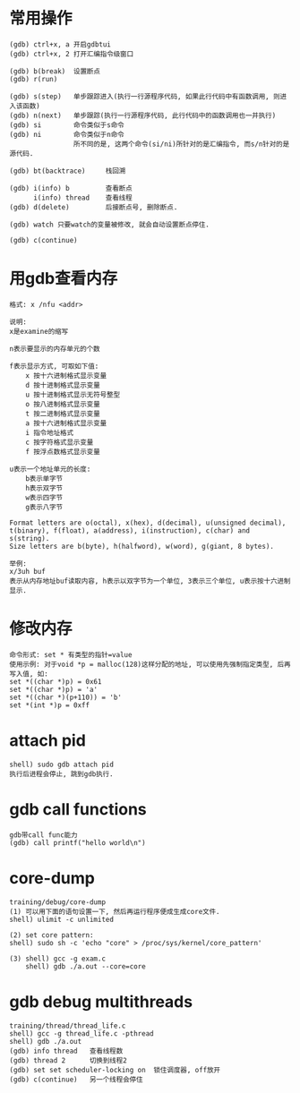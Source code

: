 # 常用操作
    (gdb) ctrl+x, a 开启gdbtui
    (gdb) ctrl+x, 2 打开汇编指令级窗口

    (gdb) b(break)  设置断点
    (gdb) r(run)

    (gdb) s(step)   单步跟踪进入(执行一行源程序代码, 如果此行代码中有函数调用, 则进入该函数)
    (gdb) n(next)   单步跟踪(执行一行源程序代码, 此行代码中的函数调用也一并执行)
    (gdb) si        命令类似于s命令
    (gdb) ni        命令类似于n命令
                    所不同的是, 这两个命令(si/ni)所针对的是汇编指令, 而s/n针对的是源代码.

    (gdb) bt(backtrace)     栈回溯

    (gdb) i(info) b         查看断点
          i(info) thread    查看线程
    (gdb) d(delete)         后接断点号, 删除断点.

    (gdb) watch 只要watch的变量被修改, 就会自动设置断点停住.

    (gdb) c(continue)


# 用gdb查看内存
    格式: x /nfu <addr>

    说明:
    x是examine的缩写

    n表示要显示的内存单元的个数

    f表示显示方式, 可取如下值:
        x 按十六进制格式显示变量
        d 按十进制格式显示变量
        u 按十进制格式显示无符号整型
        o 按八进制格式显示变量
        t 按二进制格式显示变量
        a 按十六进制格式显示变量
        i 指令地址格式
        c 按字符格式显示变量
        f 按浮点数格式显示变量

    u表示一个地址单元的长度:
        b表示单字节
        h表示双字节
        w表示四字节
        g表示八字节

    Format letters are o(octal), x(hex), d(decimal), u(unsigned decimal),
    t(binary), f(float), a(address), i(instruction), c(char) and s(string).
    Size letters are b(byte), h(halfword), w(word), g(giant, 8 bytes).

    举例:
    x/3uh buf
    表示从内存地址buf读取内容, h表示以双字节为一个单位, 3表示三个单位, u表示按十六进制显示.


# 修改内存
    命令形式: set * 有类型的指针=value
    使用示例: 对于void *p = malloc(128)这样分配的地址, 可以使用先强制指定类型, 后再写入值, 如:
    set *((char *)p) = 0x61
    set *((char *)p) = 'a'
    set *((char *)(p+110)) = 'b'
    set *(int *)p = 0xff


# attach pid
    shell) sudo gdb attach pid
    执行后进程会停止, 跳到gdb执行.


# gdb call functions 
    gdb带call func能力
    (gdb) call printf("hello world\n")


# core-dump
    training/debug/core-dump
    (1) 可以用下面的语句设置一下, 然后再运行程序便成生成core文件.
    shell) ulimit -c unlimited

    (2) set core pattern:
    shell) sudo sh -c 'echo "core" > /proc/sys/kernel/core_pattern'

    (3) shell) gcc -g exam.c
        shell) gdb ./a.out --core=core

# gdb debug multithreads
    training/thread/thread_life.c
    shell) gcc -g thread_life.c -pthread
    shell) gdb ./a.out
    (gdb) info thread   查看线程数
    (gdb) thread 2      切换到线程2
    (gdb) set set scheduler-locking on  锁住调度器, off放开
    (gdb) c(continue)   另一个线程会停住
